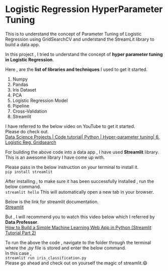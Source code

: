 # Logistic Regression HyperParameter Tuning
This is to understand the concept of Parameter Tuning of Logistic Regression using GridSearchCV and understand the StreamLit library to build a data app.

In this project , I tried to understand the concept of **hyper parameter tuning in Logistic Regression**.</br>

Here , are the **list of libraries and techniques** I used to get it started.

1. Numpy 
2. Pandas
3. Iris Dataset
4. PCA 
5. Logistic Regression Model 
6. Pipeline
7. Cross-Validation 
8. Streamlit 

I have referred to the below video on YouTube to get it started.<br/>
Please do check out.<br/>
[Data Science Projects | Code tutorial| Python | Hyper-parameter tuning| 6. Logistic Reg. Gridsearch](https://youtu.be/Sak_XgE5AjM)

For building the above code into a data app , I have used **Streamlit** library.<br/>
This is an awesome library I have come up with.<br/>

Please pass in the below instruction on your terminal to install it.<br/>
`pip install streamlit`

After installing , to make sure it has been successfully installed , run the below command.<br/>
`streamlit hello`
This will automatically open a new tab in your browser.<br/>

Below is the link for streamlit documentation.<br/>
[Streamlit](https://www.streamlit.io/)

But , I will recommend you to watch this video below which I referred by **Data Professor**.<br/>
[How to Build a Simple Machine Learning Web App in Python (Streamlit Tutorial Part 2)](https://youtu.be/8M20LyCZDOY)

To run the above the code , navigate to the folder through the terminal where the *.py* file is stored and enter the below command.<br/>
In this case ,<br/>
`streamlit run iris_classification.py`
<br/>
Please go ahead and check out on yourself the magic of streamlit.:smile:



